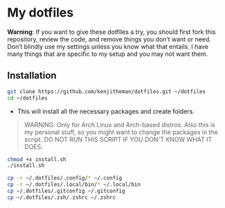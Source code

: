 # My dotfiles

**Warning**: If you want to give these dotfiles a try, you should first fork this repository, review the code, and remove things you don’t want or need. Don’t blindly use my settings unless you know what that entails. I have many things that are specific to my setup and you may not want them.

## Installation

```sh
git clone https://github.com/kenjitheman/dotfiles.git ~/dotfiles
cd ~/dotfiles
```

- This will install all the necessary packages and create folders. 
> WARNING: Only for Arch Linux and Arch-based distros. Also this is my personal stuff, so you might want to change the packages in the script. DO NOT RUN THIS SCRIPT IF YOU DON'T KNOW WHAT IT DOES.

```sh
chmod +x install.sh
./install.sh 
```

```sh
cp -r ~/.dotfiles/.config/* ~/.config
cp -r ~/.dotfiles/.local/bin/* ~/.local/bin
cp ~/.dotfiles/.gitconfig ~/.gitconfig
cp ~/.dotfiles/.zsh/.zshrc ~/.zshrc
```
